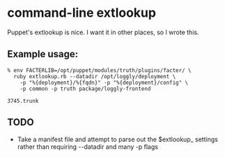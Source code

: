# command-line extlookup

Puppet's extlookup is nice. I want it in other places, so I wrote this.

## Example usage:

    % env FACTERLIB=/opt/puppet/modules/truth/plugins/facter/ \
      ruby extlookup.rb --datadir /opt/loggly/deployment \
        -p "%{deployment}/%{fqdn}" -p "%{deployment}/config" \
        -p common -p truth package/loggly-frontend

    3745.trunk

## TODO

* Take a manifest file and attempt to parse out the $extlookup_ settings rather than requiring --datadir and many -p flags
